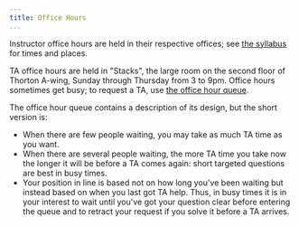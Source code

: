 ```yaml
---
title: Office Hours
...
```


Instructor office hours are held in their respective offices; see [the syllabus](#syllabus) for times and places.

TA office hours are held in "Stacks", the large room on the second floor of Thorton A-wing,
Sunday through Thursday from 3 to 9pm.
Office hours sometimes get busy; to request a TA, use [the office hour queue](https://stardock.cs.virginia.edu/cs1110/oh/).

The office hour queue contains a description of its design, but the short version is:

-   When there are few people waiting, you may take as much TA time as you want.
-   When there are several people waiting, the more TA time you take now the longer it will be before a TA comes again: short targeted questions are best in busy times.
-   Your position in line is based not on how long you've been waiting but instead based on when you last got TA help.  Thus, in busy times it is in your interest to wait until you've got your question clear before entering the queue and to retract your request if you solve it before a TA arrives.




